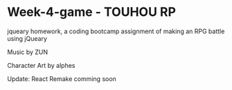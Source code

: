 # Week-4-game - TOUHOU RP
jqueary homework, a coding bootcamp assignment of making an RPG battle using jQueary

Music by ZUN

Character Art by alphes

Update: React Remake comming soon

